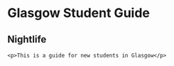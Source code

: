 <!DOCTYPE html>
<html>
  <head>
    <title>First Page</title>
  </head>
  <body>
    <h1> Glasgow Student Guide </h1>
    <h2> Nightlife </h2>

    <p>This is a guide for new students in Glasgow</p>
  </body>
</html>
